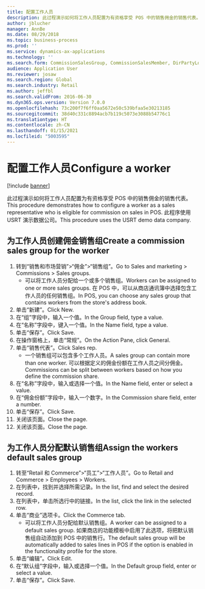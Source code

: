 ```yaml
---
title: 配置工作人员
description: 此过程演示如何将工作人员配置为有资格享受 POS 中的销售佣金的销售代表。
author: jblucher
manager: AnnBe
ms.date: 08/29/2018
ms.topic: business-process
ms.prod: ''
ms.service: dynamics-ax-applications
ms.technology: ''
ms.search.form: CommissionSalesGroup, CommissionSalesMember, DirPartyLookup, HcmWorker
audience: Application User
ms.reviewer: josaw
ms.search.region: Global
ms.search.industry: Retail
ms.author: jeffbl
ms.search.validFrom: 2016-06-30
ms.dyn365.ops.version: Version 7.0.0
ms.openlocfilehash: 73c200f7f6ff0aa5672e50c539bfaa5e30213185
ms.sourcegitcommit: 38d40c331c8894acb7b119c5073e3088b54776c1
ms.translationtype: HT
ms.contentlocale: zh-CN
ms.lasthandoff: 01/15/2021
ms.locfileid: "5003595"
---
```

# <a name="configure-a-worker"></a><span data-ttu-id="323ec-103">配置工作人员</span><span class="sxs-lookup"><span data-stu-id="323ec-103">Configure a worker</span></span>

[!include [banner](../includes/banner.md)]

<span data-ttu-id="323ec-104">此过程演示如何将工作人员配置为有资格享受 POS 中的销售佣金的销售代表。</span><span class="sxs-lookup"><span data-stu-id="323ec-104">This procedure demonstrates how to configure a worker as a sales representative who is eligible for commission on sales in POS.</span></span> <span data-ttu-id="323ec-105">此程序使用 USRT 演示数据公司。</span><span class="sxs-lookup"><span data-stu-id="323ec-105">This procedure uses the USRT demo data company.</span></span>


## <a name="create-a-commission-sales-group-for-the-worker"></a><span data-ttu-id="323ec-106">为工作人员创建佣金销售组</span><span class="sxs-lookup"><span data-stu-id="323ec-106">Create a commission sales group for the worker</span></span>
1. <span data-ttu-id="323ec-107">转到“销售和市场营销”>“佣金”>“销售组”。</span><span class="sxs-lookup"><span data-stu-id="323ec-107">Go to Sales and marketing > Commissions > Sales groups.</span></span>
    * <span data-ttu-id="323ec-108">可以将工作人员分配给一个或多个销售组。</span><span class="sxs-lookup"><span data-stu-id="323ec-108">Workers can be assigned to one or more sales groups.</span></span> <span data-ttu-id="323ec-109">在 POS 中，可以从商店通讯簿中选择包含工作人员的任何销售组。</span><span class="sxs-lookup"><span data-stu-id="323ec-109">In POS, you can choose any sales group that contains workers from the store's address book.</span></span>  
2. <span data-ttu-id="323ec-110">单击“新建”。</span><span class="sxs-lookup"><span data-stu-id="323ec-110">Click New.</span></span>
3. <span data-ttu-id="323ec-111">在“组”字段中，输入一个值。</span><span class="sxs-lookup"><span data-stu-id="323ec-111">In the Group field, type a value.</span></span>
4. <span data-ttu-id="323ec-112">在“名称”字段中，键入一个值。</span><span class="sxs-lookup"><span data-stu-id="323ec-112">In the Name field, type a value.</span></span>
5. <span data-ttu-id="323ec-113">单击“保存”。</span><span class="sxs-lookup"><span data-stu-id="323ec-113">Click Save.</span></span>
6. <span data-ttu-id="323ec-114">在操作窗格上，单击“常规”。</span><span class="sxs-lookup"><span data-stu-id="323ec-114">On the Action Pane, click General.</span></span>
7. <span data-ttu-id="323ec-115">单击“销售代表”。</span><span class="sxs-lookup"><span data-stu-id="323ec-115">Click Sales rep.</span></span>
    * <span data-ttu-id="323ec-116">一个销售组可以包含多个工作人员。</span><span class="sxs-lookup"><span data-stu-id="323ec-116">A sales group can contain more than one worker.</span></span> <span data-ttu-id="323ec-117">可以根据定义的佣金份额在工作人员之间分佣金。</span><span class="sxs-lookup"><span data-stu-id="323ec-117">Commissions can be split between workers based on how you define the commission share.</span></span>  
8. <span data-ttu-id="323ec-118">在“名称”字段中，输入或选择一个值。</span><span class="sxs-lookup"><span data-stu-id="323ec-118">In the Name field, enter or select a value.</span></span>
9. <span data-ttu-id="323ec-119">在“佣金份额”字段中，输入一个数字。</span><span class="sxs-lookup"><span data-stu-id="323ec-119">In the Commission share field, enter a number.</span></span>
10. <span data-ttu-id="323ec-120">单击“保存”。</span><span class="sxs-lookup"><span data-stu-id="323ec-120">Click Save.</span></span>
11. <span data-ttu-id="323ec-121">关闭该页面。</span><span class="sxs-lookup"><span data-stu-id="323ec-121">Close the page.</span></span>
12. <span data-ttu-id="323ec-122">关闭该页面。</span><span class="sxs-lookup"><span data-stu-id="323ec-122">Close the page.</span></span>

## <a name="assign-the-workers-default-sales-group"></a><span data-ttu-id="323ec-123">为工作人员分配默认销售组</span><span class="sxs-lookup"><span data-stu-id="323ec-123">Assign the workers default sales group</span></span>
1. <span data-ttu-id="323ec-124">转至“Retail 和 Commerce”>“员工”>“工作人员”。</span><span class="sxs-lookup"><span data-stu-id="323ec-124">Go to Retail and Commerce > Employees > Workers.</span></span>
2. <span data-ttu-id="323ec-125">在列表中，找到并选择所需记录。</span><span class="sxs-lookup"><span data-stu-id="323ec-125">In the list, find and select the desired record.</span></span>
3. <span data-ttu-id="323ec-126">在列表中，单击所选行中的链接。</span><span class="sxs-lookup"><span data-stu-id="323ec-126">In the list, click the link in the selected row.</span></span>
4. <span data-ttu-id="323ec-127">单击“商业”选项卡。</span><span class="sxs-lookup"><span data-stu-id="323ec-127">Click the Commerce tab.</span></span>
    * <span data-ttu-id="323ec-128">可以将工作人员分配给默认销售组。</span><span class="sxs-lookup"><span data-stu-id="323ec-128">A worker can be assigned to a default sales group.</span></span> <span data-ttu-id="323ec-129">如果商店的功能模板中启用了此选项，将把默认销售组自动添加到 POS 中的销售行。</span><span class="sxs-lookup"><span data-stu-id="323ec-129">The default sales group will be automatically added to sales lines in POS if the option is enabled in the functionality profile for the store.</span></span>  
5. <span data-ttu-id="323ec-130">单击“编辑”。</span><span class="sxs-lookup"><span data-stu-id="323ec-130">Click Edit.</span></span>
6. <span data-ttu-id="323ec-131">在“默认组”字段中，输入或选择一个值。</span><span class="sxs-lookup"><span data-stu-id="323ec-131">In the Default group field, enter or select a value.</span></span>
7. <span data-ttu-id="323ec-132">单击“保存”。</span><span class="sxs-lookup"><span data-stu-id="323ec-132">Click Save.</span></span>

